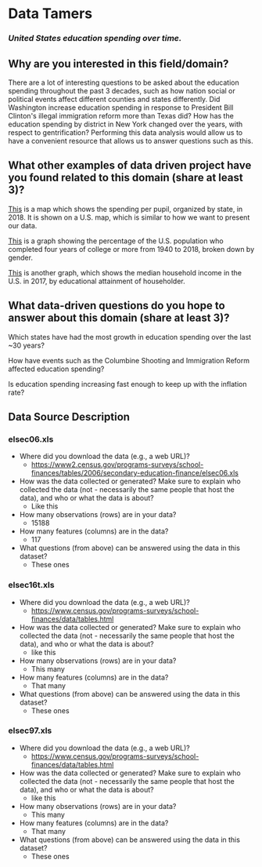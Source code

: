 # **Data Tamers**
### _United States education spending over time._
## Why are you interested in this field/domain?
There are a lot of interesting questions to be asked about the education spending
throughout the past 3 decades, such as how nation social or political events
affect different counties and states differently. Did Washington increase
education spending in response to President Bill Clinton's illegal immigration
reform more than Texas did? How has the education spending by district in New
York changed over the years, with respect to gentrification? Performing this
data analysis would allow us to have a convenient resource that allows us to
answer questions such as this.

## What other examples of data driven project have you found related to this domain (share at least 3)?

[This](https://www.edweek.org/ew/collections/quality-counts-2018-state-finance/map-per-pupil-spending-state-by-state.html) is a map which shows the spending per pupil, organized by state, in 2018. It
is shown on a U.S. map, which is similar to how we want to present our data.

[This](https://www.statista.com/statistics/184272/educational-attainment-of-college-diploma-or-higher-by-gender/) is a graph showing the percentage of the U.S. population who completed four years of college or more from 1940 to 2018, broken down by gender.

[This](https://www.statista.com/statistics/233301/median-household-income-in-the-united-states-by-education/) is another graph, which shows the median household income in the U.S. in 2017, by educational attainment of householder.


## What data-driven questions do you hope to answer about this domain (share at least 3)?
Which states have had the most growth in education spending over the last ~30 years?

How have events such as the Columbine Shooting and Immigration Reform affected
education spending?

Is education spending increasing fast enough to keep up with the inflation rate?

## Data Source Description
### elsec06.xls
- Where did you download the data (e.g., a web URL)?
  - https://www2.census.gov/programs-surveys/school-finances/tables/2006/secondary-education-finance/elsec06.xls
- How was the data collected or generated? Make sure to explain who collected the data (not - necessarily the same people that host the data), and who or what the data is about?
  - Like this
- How many observations (rows) are in your data?
  - 15188
- How many features (columns) are in the data?
  - 117
- What questions (from above) can be answered using the data in this dataset?
  - These ones

### elsec16t.xls
- Where did you download the data (e.g., a web URL)?
  - https://www.census.gov/programs-surveys/school-finances/data/tables.html
- How was the data collected or generated? Make sure to explain who collected the data (not - necessarily the same people that host the data), and who or what the data is about?
  - like this
- How many observations (rows) are in your data?
  - This many
- How many features (columns) are in the data?
  - That many
- What questions (from above) can be answered using the data in this dataset?
  - These ones

### elsec97.xls
- Where did you download the data (e.g., a web URL)?
  - https://www.census.gov/programs-surveys/school-finances/data/tables.html
- How was the data collected or generated? Make sure to explain who collected the data (not - necessarily the same people that host the data), and who or what the data is about?
  - like this
- How many observations (rows) are in your data?
  - This many
- How many features (columns) are in the data?
  - That many
- What questions (from above) can be answered using the data in this dataset?
  - These ones
